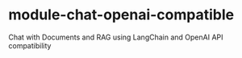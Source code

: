 # module-chat-openai-compatible
Chat with Documents and RAG using LangChain and OpenAI API compatibility
